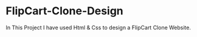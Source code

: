 # FlipCart-Clone-Design


In This Project I have used Html & Css to design a FlipCart Clone Website.
